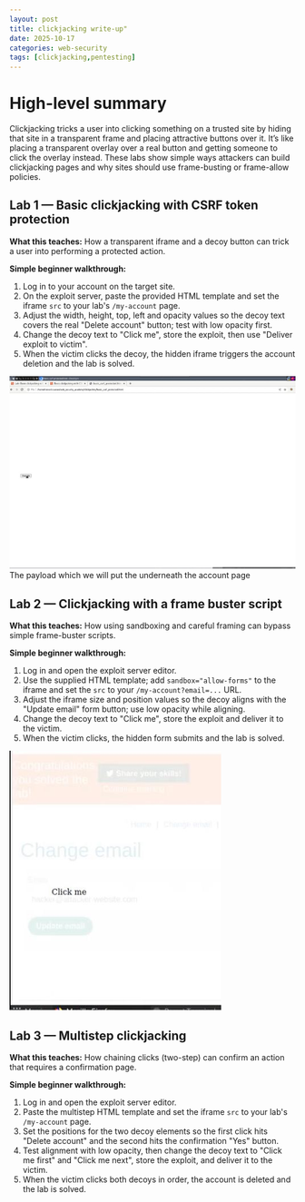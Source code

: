 ```yaml
---
layout: post
title: clickjacking write-up"
date: 2025-10-17
categories: web-security
tags: [clickjacking,pentesting]
---
```


# High-level summary
Clickjacking tricks a user into clicking something on a trusted site by hiding that site in a transparent frame and placing attractive buttons over it. It’s like placing a transparent overlay over a real button and getting someone to click the overlay instead. These labs show simple ways attackers can build clickjacking pages and why sites should use frame-busting or frame-allow policies.

## Lab 1 — Basic clickjacking with CSRF token protection

**What this teaches:** How a transparent iframe and a decoy button can trick a user into performing a protected action.

**Simple beginner walkthrough:**

1. Log in to your account on the target site.
2. On the exploit server, paste the provided HTML template and set the iframe `src` to your lab's `/my-account` page.
3. Adjust the width, height, top, left and opacity values so the decoy text covers the real "Delete account" button; test with low opacity first.
4. Change the decoy text to "Click me", store the exploit, then use "Deliver exploit to victim".
5. When the victim clicks the decoy, the hidden iframe triggers the account deletion and the lab is solved.

![image alt](https://github.com/Lispectree/web-sec/blob/54b1c23748d32499e6f705f15fef1c76cc3c22b6/web-security-labs/labs/clickjacking/CLICKJACKING%20LAB1%20PHOTO1.jpg)
The payload which we will put the underneath the account page


## Lab 2 — Clickjacking with a frame buster script

**What this teaches:** How using sandboxing and careful framing can bypass simple frame-buster scripts.

**Simple beginner walkthrough:**

1. Log in and open the exploit server editor.
2. Use the supplied HTML template; add `sandbox="allow-forms"` to the iframe and set the `src` to your `/my-account?email=...` URL.
3. Adjust the iframe size and position values so the decoy aligns with the "Update email" form button; use low opacity while aligning.
4. Change the decoy text to "Click me", store the exploit and deliver it to the victim.
5. When the victim clicks, the hidden form submits and the lab is solved.


![image alt](https://github.com/Lispectree/web-sec/blob/54a2535e93107cfb444d1024193568e2d23b0a4c/web-security-labs/labs/clickjacking/CLICKJACKING%20LAB2%20PHOTO1.jpg)



## Lab 3 — Multistep clickjacking

**What this teaches:** How chaining clicks (two-step) can confirm an action that requires a confirmation page.

**Simple beginner walkthrough:**

1. Log in and open the exploit server editor.
2. Paste the multistep HTML template and set the iframe `src` to your lab's `/my-account` page.
3. Set the positions for the two decoy elements so the first click hits "Delete account" and the second hits the confirmation "Yes" button.
4. Test alignment with low opacity, then change the decoy text to "Click me first" and "Click me next", store the exploit, and deliver it to the victim.
5. When the victim clicks both decoys in order, the account is deleted and the lab is solved.


